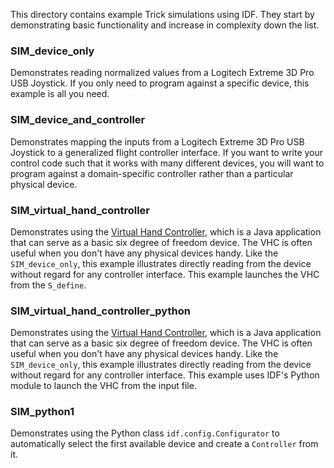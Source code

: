 This directory contains example Trick simulations using IDF. They start by
demonstrating basic functionality and increase in complexity down the list.

### SIM_device_only
Demonstrates reading normalized values from a Logitech Extreme 3D Pro USB
Joystick. If you only need to program against a specific device, this example
is all you need.

### SIM_device_and_controller
Demonstrates mapping the inputs from a Logitech Extreme 3D Pro USB Joystick to a
generalized flight controller interface. If you want to write your control code
such that it works with many different devices, you will want to program against
a domain-specific controller rather than a particular physical device.

### SIM_virtual_hand_controller
Demonstrates using the
[Virtual Hand Controller](https://github.com/nasa/IDF/wiki/Virtual-Hand-Controller),
which is a Java application that can serve as a basic six degree of freedom
device. The VHC is often useful when you don't have any physical devices handy.
Like the `SIM_device_only`, this example illustrates directly reading from the
device without regard for any controller interface. This example launches the
VHC from the `S_define`.

### SIM_virtual_hand_controller_python
Demonstrates using the
[Virtual Hand Controller](https://github.com/nasa/IDF/wiki/Virtual-Hand-Controller),
which is a Java application that can serve as a basic six degree of freedom
device. The VHC is often useful when you don't have any physical devices handy.
Like the `SIM_device_only`, this example illustrates directly reading from the
device without regard for any controller interface. This example uses IDF's
Python module to launch the VHC from the input file.

### SIM_python1
Demonstrates using the Python class `idf.config.Configurator` to automatically
select the first available device and create a `Controller` from it.
